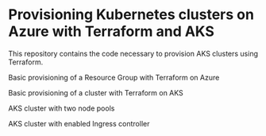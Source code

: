 # Provisioning Kubernetes clusters on Azure with Terraform and AKS
This repository contains the code necessary to provision AKS clusters using Terraform.




Basic provisioning of a Resource Group with Terraform on Azure

Basic provisioning of a cluster with Terraform on AKS

AKS cluster with two node pools

AKS cluster with enabled Ingress controller
